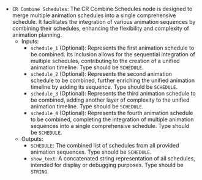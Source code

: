 - `CR Combine Schedules`: The CR Combine Schedules node is designed to merge multiple animation schedules into a single comprehensive schedule. It facilitates the integration of various animation sequences by combining their schedules, enhancing the flexibility and complexity of animation planning.
    - Inputs:
        - `schedule_1` (Optional): Represents the first animation schedule to be combined. Its inclusion allows for the sequential integration of multiple schedules, contributing to the creation of a unified animation timeline. Type should be `SCHEDULE`.
        - `schedule_2` (Optional): Represents the second animation schedule to be combined, further enriching the unified animation timeline by adding its sequence. Type should be `SCHEDULE`.
        - `schedule_3` (Optional): Represents the third animation schedule to be combined, adding another layer of complexity to the unified animation timeline. Type should be `SCHEDULE`.
        - `schedule_4` (Optional): Represents the fourth animation schedule to be combined, completing the integration of multiple animation sequences into a single comprehensive schedule. Type should be `SCHEDULE`.
    - Outputs:
        - `SCHEDULE`: The combined list of schedules from all provided animation sequences. Type should be `SCHEDULE`.
        - `show_text`: A concatenated string representation of all schedules, intended for display or debugging purposes. Type should be `STRING`.
